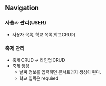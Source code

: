 ## Navigation

### 사용자 관리(USER)

- 사용자 목록, 학교 목록(학교CRUD)

### 축제 관리

- 축제 CRUD -> 라인업 CRUD
- 축제 생성
  - 날짜 정보를 입력하면 콘서트까지 생성이 된다.
  - 학교 입력은 required
